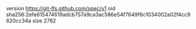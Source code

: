 version https://git-lfs.github.com/spec/v1
oid sha256:2efe615474619adcb757a9ca3ac586e54f7649f6c1034002a02f4cc9620cc34a
size 2782
